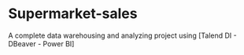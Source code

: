 # Supermarket-sales
A complete data warehousing and analyzing project using [Talend DI - DBeaver  - Power BI]
